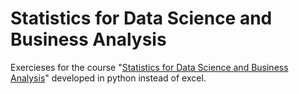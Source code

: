 # Statistics for Data Science and Business Analysis

Exercieses for the course
"[Statistics for Data Science and Business Analysis](https://www.udemy.com/course/statistics-for-data-science-and-business-analysis/)"
developed in python instead of excel.
